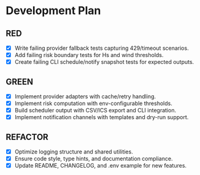# Development Plan

## RED
- [x] Write failing provider fallback tests capturing 429/timeout scenarios.
- [x] Add failing risk boundary tests for Hs and wind thresholds.
- [x] Create failing CLI schedule/notify snapshot tests for expected outputs.

## GREEN
- [x] Implement provider adapters with cache/retry handling.
- [x] Implement risk computation with env-configurable thresholds.
- [x] Build scheduler output with CSV/ICS export and CLI integration.
- [x] Implement notification channels with templates and dry-run support.

## REFACTOR
- [x] Optimize logging structure and shared utilities.
- [x] Ensure code style, type hints, and documentation compliance.
- [x] Update README, CHANGELOG, and .env example for new features.
